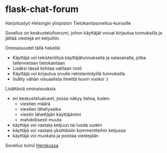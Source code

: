 # flask-chat-forum
Harjoitustyö Helsingin yliopiston Tietokantasovellus-kurssille 

Sovellus on keskustelufoorumi, johon käyttäjät voivat kirjautua tunnuksilla ja jättää viestejä eri ketjuihin.


Ominaisuudet tällä hekellä:
- Käyttäjä voi rekisteröityä käyttäjätunnuksella ja salasanalla, jotka tallennetaan tietokantaan
- Lisäksi tässä kohtaa valitaan rooli
- Käyttäjä voi kirjautua sivulle rekisteröidyillä tunnuksilla
- lisätty vähän visuaalista ilmettä huvin vuoksi :)

Lisättäviä ominaisuuksia
- eri keskustelualueet, joissa näkyy tietoa, kuten:
  - viestien määrä
  - viestien lähetysaika
  - viestin lähettäjän käyttäjänimi
  - mahdollisesti muuta
- käyttäjä voi vastata ketjuun tai luoda uuden
- käyttäjä voi vastata yksittäisiin kommentteihin ketjussa
- käyttäjä voi muokata ja poistaa viestejään

Sovellus toimii [Herokussa](http://bestforum.herokuapp.com/)
